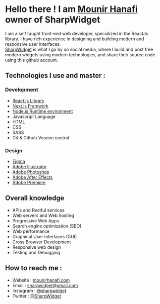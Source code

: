 # Hello there ! I am [Mounir Hanafi](https://mounirhanafi.com) owner of SharpWidget
I am a self taught front-end web developer, specialized in the ReactJs library. I have rich experience in designing and building modern and responsive user interfaces.\
[SharpWidget](https://instagram.com/sharpwidget) is what I go by on social media, where I build and post free modern widgets using modern technologies, and share their source code using this github account.
## Technologies I use and master :
### Development
* [React.js Library](https://reactjs.org)
* [Next.js Framwork](https://nextjs.org)
* [Node.js Runtime environment](https://nodejs.org)
* Javascript Language
* HTML
* CSS
* SASS
* Git & Github Vesrion control
### Design
* [Figma](https://figma.com)
* [Adobe Illustrator](https://www.adobe.com/mena_en/products/illustrator.html)
* [Adobe Photoshop](https://www.adobe.com/mena_en/products/photoshop.html)
* [Adobe After Effects](https://www.adobe.com/mena_en/products/aftereffects.html)
* [Adobe Premiere](https://www.adobe.com/mena_en/products/premiere.html)
## Overall knowledge
* APIs and Restful services
* Web servers and Web hosting
* Progressive Web Apps
* Search engine optimization (SEO)
* Web performance
* Graphical User Interfaces (GUI)
* Cross Browser Development
* Responsive web design
* Testing and Debugging
## How to reach me :
* Website : [mounirhanafi.com](https://mounirhanafi.com)
* Email : sharpwidget@gmail.com
* Instagram : [@sharpwidget](https://instagram.com/sharpwidget)
* Twitter : [@SharpWidget](https://twitter.com/SharpWidget)
